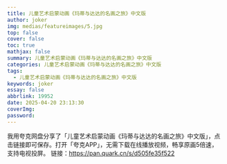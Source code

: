 ```yaml
---
title: 儿童艺术启蒙动画《玛蒂与达达的名画之旅》中文版
author: joker
img: medias/featureimages/5.jpg
top: false
cover: false
toc: true
mathjax: false
summary: 儿童艺术启蒙动画《玛蒂与达达的名画之旅》中文版
categories: 儿童艺术启蒙动画《玛蒂与达达的名画之旅》中文版
tags:
  - 儿童艺术启蒙动画《玛蒂与达达的名画之旅》中文版
keywords: joker
essay: false
abbrlink: 19952
date: 2025-04-20 23:13:30
coverImg:
password:
---
```


我用夸克网盘分享了「儿童艺术启蒙动画《玛蒂与达达的名画之旅》中文版」，点击链接即可保存。打开「夸克APP」，无需下载在线播放视频，畅享原画5倍速，支持电视投屏。
链接：https://pan.quark.cn/s/d505fe35f522
